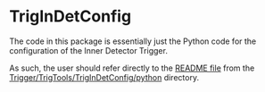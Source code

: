 # TrigInDetConfig

The code in this package is essentially just the Python code for the configuration of the Inner Detector Trigger.

As such, the user should refer directly to the [README file](python/README.md) from the 
[Trigger/TrigTools/TrigInDetConfig/python](python/) directory.
